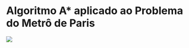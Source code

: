 # Algoritmo A* aplicado ao Problema do Metrô de Paris


<img src='https://files.passeidireto.com/75172b7d-34b5-4418-bcbb-1183ed9fa45b/bg3.png'/> 
